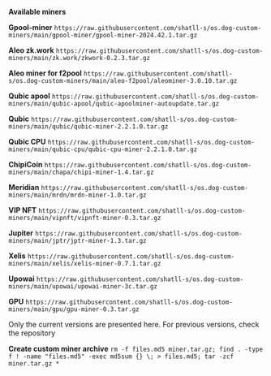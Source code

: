 **Available miners**

**Gpool-miner** `https://raw.githubusercontent.com/shatll-s/os.dog-custom-miners/main/gpool-miner/gpool-miner-2024.42.1.tar.gz`

**Aleo zk.work** `https://raw.githubusercontent.com/shatll-s/os.dog-custom-miners/main/zk.work/zkwork-0.2.3.tar.gz`

**Aleo miner for f2pool** `https://raw.githubusercontent.com/shatll-s/os.dog-custom-miners/main/aleo-f2pool/aleominer-3.0.10.tar.gz`

**Qubic apool** `https://raw.githubusercontent.com/shatll-s/os.dog-custom-miners/main/qubic-apool/qubic-apoolminer-autoupdate.tar.gz`

**Qubic** `https://raw.githubusercontent.com/shatll-s/os.dog-custom-miners/main/qubic/qubic-miner-2.2.1.0.tar.gz`

**Qubic CPU** `https://raw.githubusercontent.com/shatll-s/os.dog-custom-miners/main/qubic-cpu/qubic-cpu-miner-2.2.1.0.tar.gz`

**ChipiCoin** `https://raw.githubusercontent.com/shatll-s/os.dog-custom-miners/main/chapa/chipi-miner-1.4.tar.gz`

**Meridian** `https://raw.githubusercontent.com/shatll-s/os.dog-custom-miners/main/mrdn/mrdn-miner-1.0.tar.gz`

**VIP NFT** `https://raw.githubusercontent.com/shatll-s/os.dog-custom-miners/main/vipnft/vipnft-miner-0.3.tar.gz`

**Jupiter** `https://raw.githubusercontent.com/shatll-s/os.dog-custom-miners/main/jptr/jptr-miner-1.3.tar.gz`

**Xelis** `https://raw.githubusercontent.com/shatll-s/os.dog-custom-miners/main/xelis/xelis-miner-0.7.1.tar.gz`

**Upowai** `https://raw.githubusercontent.com/shatll-s/os.dog-custom-miners/main/upowai/upowai-miner-3c.tar.gz`

**GPU** `https://raw.githubusercontent.com/shatll-s/os.dog-custom-miners/main/gpu/gpu-miner-0.3.tar.gz`

Only the current versions are presented here. For previous versions, check the repository

**Create custom miner archive**
`rm -f files.md5 miner.tar.gz; find . -type f ! -name "files.md5" -exec md5sum {} \; > files.md5; tar -zcf miner.tar.gz *`

